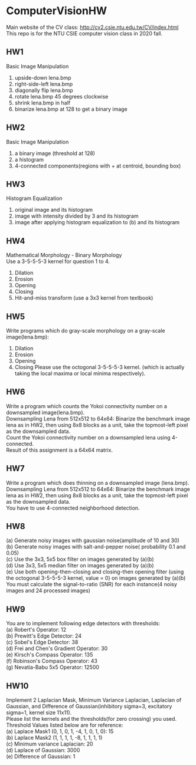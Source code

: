 # ComputerVisionHW
Main website of the CV class: http://cv2.csie.ntu.edu.tw/CV/index.html  
This repo is for the NTU CSIE computer vision class in 2020 fall.

## HW1
Basic Image Manipulation  
1. upside-down lena.bmp
2. right-side-left lena.bmp
3. diagonally flip lena.bmp
4. rotate lena.bmp 45 degrees clockwise
5. shrink lena.bmp in half
6. binarize lena.bmp at 128 to get a binary image

## HW2
Basic Image Manipulation  
1. a binary image (threshold at 128)
2. a histogram
3. 4-connected components(regions with + at centroid, bounding box)

## HW3
Histogram Equalization  
1. original image and its histogram
2. image with intensity divided by 3 and its histogram
3. image after applying histogram equalization to (b) and its histogram

## HW4
Mathematical Morphology - Binary Morphology  
Use a 3-5-5-5-3 kernel for question 1 to 4.  
1. Dilation
2. Erosion
3. Opening
4. Closing
5. Hit-and-miss transform (use a 3x3 kernel from textbook)

## HW5
Write programs which do gray-scale morphology on a gray-scale image(lena.bmp):  
1. Dilation
2. Erosion
3. Opening
4. Closing
Please use the octogonal 3-5-5-5-3 kernel. (which is actually taking the local maxima or local minima respectively).  

## HW6
Write a program which counts the Yokoi connectivity number on a downsampled image(lena.bmp).  
Downsampling Lena from 512x512 to 64x64: Binarize the benchmark image lena as in HW2, then using 8x8 blocks as a unit, take the topmost-left pixel as the downsampled data.  
Count the Yokoi connectivity number on a downsampled lena using 4-connected.  
Result of this assignment is a 64x64 matrix.  

## HW7
Write a program which does thinning on a downsampled image (lena.bmp).  
Downsampling Lena from 512x512 to 64x64: Binarize the benchmark image lena as in HW2, then using 8x8 blocks as a unit, take the topmost-left pixel as the downsampled data.  
You have to use 4-connected neighborhood detection.  

## HW8
(a) Generate noisy images with gaussian noise(amplitude of 10 and 30)  
(b) Generate noisy images with salt-and-pepper noise( probability 0.1 and 0.05)  
(c) Use the 3x3, 5x5 box filter on images generated by (a)(b)  
(d) Use 3x3, 5x5 median filter on images generated by (a)(b)  
(e) Use both opening-then-closing and closing-then opening filter (using the octogonal 3-5-5-5-3 kernel, value = 0) on images generated by (a)(b)  
You must calculate the signal-to-ratio (SNR) for each instance(4 noisy images and 24 processed images)  

## HW9
You are to implement following edge detectors with thresholds:  
(a) Robert's Operator: 12  
(b) Prewitt's Edge Detector: 24  
(c) Sobel's Edge Detector: 38  
(d) Frei and Chen's Gradient Operator: 30  
(e) Kirsch's Compass Operator: 135  
(f) Robinson's Compass Operator: 43  
(g) Nevatia-Babu 5x5 Operator: 12500  

## HW10
Implement 2 Laplacian Mask, Minimum Variance Laplacian, Laplacian of Gaussian, and Difference of Gaussian(inhibitory sigma=3, excitatory sigma=1, kernel size 11x11).  
Please list the kernels and the thresholds(for zero crossing) you used.  
Threshold Values listed below are for reference:  
(a) Laplace Mask1 (0, 1, 0, 1, -4, 1, 0, 1, 0): 15  
(b) Laplace Mask2 (1, 1, 1, 1, -8, 1, 1, 1, 1)  
(c) Minimum variance Laplacian: 20  
(d) Laplace of Gaussian: 3000  
(e) Difference of Gaussian: 1  
